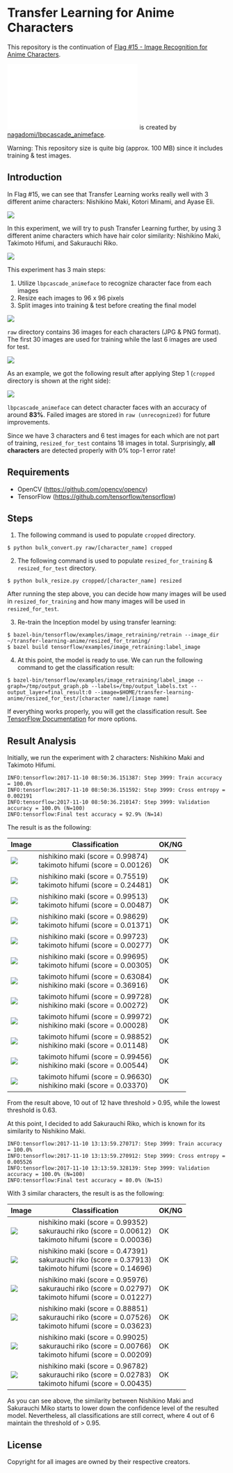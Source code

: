 # Transfer Learning for Anime Characters

This repository is the continuation of [Flag #15 - Image Recognition for Anime Characters](http://freedomofkeima.com/blog/posts/flag-15-image-recognition-for-anime-characters).

![lbpcascade_animeface.xml](lbpcascade_animeface.xml) is created by [nagadomi/lbpcascade_animeface](https://github.com/nagadomi/lbpcascade_animeface).

Warning: This repository size is quite big (approx. 100 MB) since it includes training & test images.

## Introduction

In Flag #15, we can see that Transfer Learning works really well with 3 different anime characters: Nishikino Maki, Kotori Minami, and Ayase Eli.

![](screenshots/first_3_characters.png)

In this experiment, we will try to push Transfer Learning further, by using 3 different anime characters which have hair color similarity: Nishikino Maki, Takimoto Hifumi, and Sakurauchi Riko.

![](screenshots/current_3_characters.png)

This experiment has 3 main steps:
1. Utilize `lbpcascade_animeface` to recognize character face from each images
2. Resize each images to 96 x 96 pixels
3. Split images into training & test before creating the final model

![](screenshots/schema.png)

`raw` directory contains 36 images for each characters (JPG & PNG format). The first 30 images are used for training while the last 6 images are used for test.

![](screenshots/takimoto_hifumi_raw.png)

As an example, we got the following result after applying Step 1 (`cropped` directory is shown at the right side):

![](screenshots/process.png)

`lbpcascade_animeface` can detect character faces with an accuracy of around **83%**. Failed images are stored in `raw (unrecognized)` for future improvements.

Since we have 3 characters and 6 test images for each which are not part of training, `resized_for_test` contains 18 images in total. Surprisingly, **all characters** are detected properly with 0% top-1 error rate!

## Requirements

- OpenCV (https://github.com/opencv/opencv)
- TensorFlow (https://github.com/tensorflow/tensorflow)

## Steps

1. The following command is used to populate `cropped` directory.

```
$ python bulk_convert.py raw/[character_name] cropped
```

2. The following command is used to populate `resized_for_training` & `resized_for_test` directory.

```
$ python bulk_resize.py cropped/[character_name] resized
```

After running the step above, you can decide how many images will be used in `resized_for_training` and how many images will be used in `resized_for_test`.

3. Re-train the Inception model by using transfer learning:

```
$ bazel-bin/tensorflow/examples/image_retraining/retrain --image_dir ~/transfer-learning-anime/resized_for_traning/
$ bazel build tensorflow/examples/image_retraining:label_image
```

4. At this point, the model is ready to use. We can run the following command to get the classification result:

```
$ bazel-bin/tensorflow/examples/image_retraining/label_image --graph=/tmp/output_graph.pb --labels=/tmp/output_labels.txt --output_layer=final_result:0 --image=$HOME/transfer-learning-anime/resized_for_test/[character name]/[image name]
```

If everything works properly, you will get the classification result.  See [TensorFlow Documentation](https://www.tensorflow.org/tutorials/image_retraining) for more options.

## Result Analysis

Initially, we run the experiment with 2 characters: Nishikino Maki and Takimoto Hifumi.

```
INFO:tensorflow:2017-11-10 08:50:36.151387: Step 3999: Train accuracy = 100.0%
INFO:tensorflow:2017-11-10 08:50:36.151592: Step 3999: Cross entropy = 0.002191
INFO:tensorflow:2017-11-10 08:50:36.210147: Step 3999: Validation accuracy = 100.0% (N=100)
INFO:tensorflow:Final test accuracy = 92.9% (N=14)
```

The result is as the following:

|Image|Classification| OK/NG |
| --- | --- | --- |
| ![](resized_for_test/nishikino_maki/31.jpg) | nishikino maki (score = 0.99874)<br>takimoto hifumi (score = 0.00126) | OK |
| ![](resized_for_test/nishikino_maki/32.jpg) | nishikino maki (score = 0.75519)<br>takimoto hifumi (score = 0.24481) | OK |
| ![](resized_for_test/nishikino_maki/33.jpg) | nishikino maki (score = 0.99513)<br>takimoto hifumi (score = 0.00487) | OK |
| ![](resized_for_test/nishikino_maki/34.jpg) | nishikino maki (score = 0.98629)<br>takimoto hifumi (score = 0.01371) | OK |
| ![](resized_for_test/nishikino_maki/35.jpg) | nishikino maki (score = 0.99723)<br>takimoto hifumi (score = 0.00277) | OK |
| ![](resized_for_test/nishikino_maki/36.jpg) | nishikino maki (score = 0.99695)<br>takimoto hifumi (score = 0.00305) | OK |
| ![](resized_for_test/takimoto_hifumi/31.jpg) | takimoto hifumi (score = 0.63084)<br>nishikino maki (score = 0.36916) | OK|
| ![](resized_for_test/takimoto_hifumi/32.jpg) | takimoto hifumi (score = 0.99728)<br>nishikino maki (score = 0.00272) | OK |
| ![](resized_for_test/takimoto_hifumi/33.jpg) | takimoto hifumi (score = 0.99972)<br>nishikino maki (score = 0.00028) | OK |
| ![](resized_for_test/takimoto_hifumi/34.jpg) | takimoto hifumi (score = 0.98852)<br>nishikino maki (score = 0.01148) | OK |
| ![](resized_for_test/takimoto_hifumi/35.jpg) | takimoto hifumi (score = 0.99456)<br>nishikino maki (score = 0.00544) | OK |
| ![](resized_for_test/takimoto_hifumi/36.jpg) | takimoto hifumi (score = 0.96630)<br>nishikino maki (score = 0.03370) | OK |

From the result above, 10 out of 12 have threshold > 0.95, while the lowest threshold is 0.63.

At this point, I decided to add Sakurauchi Riko, which is known for its similarity to Nishikino Maki.

```
INFO:tensorflow:2017-11-10 13:13:59.270717: Step 3999: Train accuracy = 100.0%
INFO:tensorflow:2017-11-10 13:13:59.270912: Step 3999: Cross entropy = 0.005526
INFO:tensorflow:2017-11-10 13:13:59.328139: Step 3999: Validation accuracy = 100.0% (N=100)
INFO:tensorflow:Final test accuracy = 80.0% (N=15)
```

With 3 similar characters, the result is as the following:

|Image|Classification| OK/NG |
| --- | --- | --- |
| ![](resized_for_test/nishikino_maki/31.jpg) | nishikino maki (score = 0.99352)<br>sakurauchi riko (score = 0.00612)<br>takimoto hifumi (score = 0.00036) | OK |
| ![](resized_for_test/nishikino_maki/32.jpg) | nishikino maki (score = 0.47391)<br>sakurauchi riko (score = 0.37913)<br>takimoto hifumi (score = 0.14696) | OK |
| ![](resized_for_test/nishikino_maki/33.jpg) | nishikino maki (score = 0.95976)<br>sakurauchi riko (score = 0.02797)<br>takimoto hifumi (score = 0.01227) | OK |
| ![](resized_for_test/nishikino_maki/34.jpg) | nishikino maki (score = 0.88851)<br>sakurauchi riko (score = 0.07526)<br>takimoto hifumi (score = 0.03623) | OK |
| ![](resized_for_test/nishikino_maki/35.jpg) | nishikino maki (score = 0.99025)<br>sakurauchi riko (score = 0.00766)<br>takimoto hifumi (score = 0.00209) | OK |
| ![](resized_for_test/nishikino_maki/36.jpg) | nishikino maki (score = 0.96782)<br>sakurauchi riko (score = 0.02783)<br>takimoto hifumi (score = 0.00435) | OK |

As you can see above, the similarity between Nishikino Maki and Sakurauchi Miko starts to lower down the confidence level of the resulted model. Nevertheless, all classifications are still correct, where 4 out of 6 maintain the threshold of > 0.95.

## License

Copyright for all images are owned by their respective creators.
